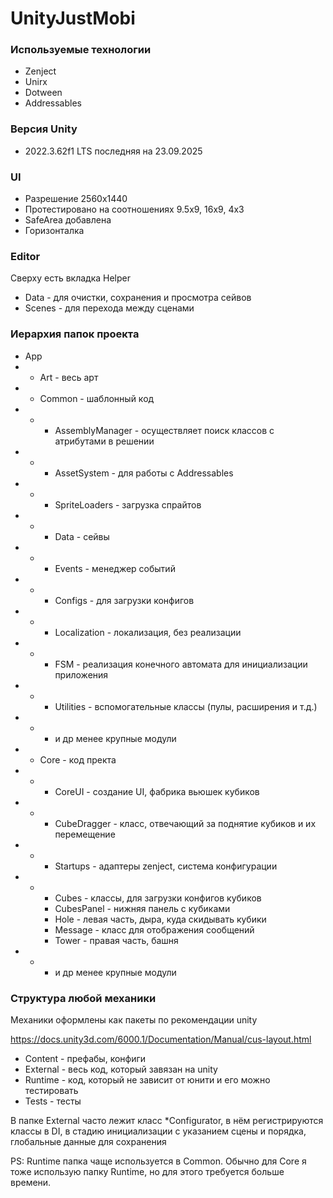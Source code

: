 # UnityJustMobi

### Используемые технологии
+ Zenject
+ Unirx
+ Dotween
+ Addressables

### Версия Unity
+ 2022.3.62f1 LTS последняя на 23.09.2025

### UI

+ Разрешение 2560x1440
+ Протестировано на соотношениях 9.5x9, 16x9, 4x3
+ SafeArea добавлена
+ Горизонталка

### Editor

Сверху есть вкладка Helper
+ Data - для очистки, сохранения и просмотра сейвов
+ Scenes - для перехода между сценами

### Иерархия папок проекта

+ App
+ + Art - весь арт
+ + Common - шаблонный код
+ + + AssemblyManager - осуществляет поиск классов с атрибутами в решении
+ + + AssetSystem - для работы с Addressables
+ + + SpriteLoaders - загрузка спрайтов
+ + + Data - сейвы
+ + + Events - менеджер событий 
+ + + Configs - для загрузки конфигов
+ + + Localization - локализация, без реализации
+ + + FSM - реализация конечного автомата для инициализации приложения
+ + + Utilities - вспомогательные классы (пулы, расширения и т.д.)
+ + + и др менее крупные модули
+ + Core - код пректа
+ + + CoreUI - создание UI, фабрика вьюшек кубиков
+ + + CubeDragger - класс, отвечающий за поднятие кубиков и их перемещение
+ + + Startups - адаптеры zenject, система конфигурации
+ + + Cubes - классы, для загрузки конфигов кубиков
    + CubesPanel - нижняя панель с кубиками
    + Hole - левая часть, дыра, куда скидывать кубики
    + Message - класс для отображения сообщений
    + Tower - правая часть, башня
+ + + и др менее крупные модули

### Структура любой механики

Механики оформлены как пакеты по рекомендации unity

https://docs.unity3d.com/6000.1/Documentation/Manual/cus-layout.html
+ Content - префабы, конфиги
+ External - весь код, который завязан на unity
+ Runtime - код, который не зависит от юнити и его можно тестировать
+ Tests - тесты

В папке External часто лежит класс *Configurator, 
в нём регистрируются классы в DI, в стадию инициализации с указанием сцены и 
порядка, глобальные данные для сохранения

PS: Runtime папка чаще используется в Common. Обычно для Core я тоже использую папку Runtime, но для этого требуется больше времени.
